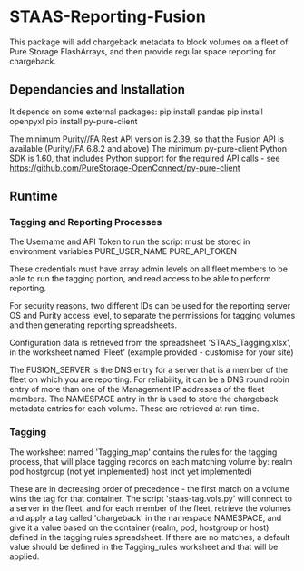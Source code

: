 # STAAS-Reporting-Fusion

This package will add chargeback metadata to block volumes on a fleet of Pure Storage FlashArrays, and then provide regular space reporting for chargeback.


## Dependancies and Installation

It depends on some external packages:
    pip install pandas
    pip install openpyxl
    pip install py-pure-client

The minimum Purity//FA Rest API version is 2.39, so that the Fusion API is available (Purity//FA 6.8.2 and above)
The minimum py-pure-client Python SDK is 1.60, that includes Python support for the required API calls - see <https://github.com/PureStorage-OpenConnect/py-pure-client>

## Runtime 

### Tagging and Reporting Processes
The Username and API Token to run the script must be stored in environment variables
    PURE_USER_NAME
    PURE_API_TOKEN

These credentials must have array admin levels on all fleet members to be able to run the tagging portion, and read access to be able to perform reporting.

For security reasons, two different IDs can be used for the reporting server OS and Purity access level, to separate the permissions for tagging volumes and then generating reporting spreadsheets.
 
Configuration data is retrieved from the spreadsheet 'STAAS_Tagging.xlsx', in the worksheet named 'Fleet' (example provided - customise for your site)

The FUSION_SERVER is the DNS entry for a server that is a member of the fleet on which you are reporting. For reliability, it can be a DNS round robin entry of more than one of the Management IP addresses of the fleet members.
The NAMESPACE antry in thr is used to store the chargeback metadata entries for each volume.
These are retrieved at run-time.

### Tagging
The worksheet named 'Tagging_map' contains the rules for the tagging process, that will place tagging records on each matching volume by:
    realm
    pod
    hostgroup (not yet implemented)
    host (not yet implemented)

These are in decreasing order of precedence - the first match on a volume wins the tag for that container.
The script 'staas-tag.vols.py' will connect to a server in the fleet, and for each member of the fleet, retrieve the volumes and apply a tag called 'chargeback' in the namespace NAMESPACE, and give it a value based on the container (realm, pod, hostgroup or host) defined in the tagging rules spreadsheet. If there are no matches, a default value should be defined in the Tagging_rules worksheet and that will be applied.
